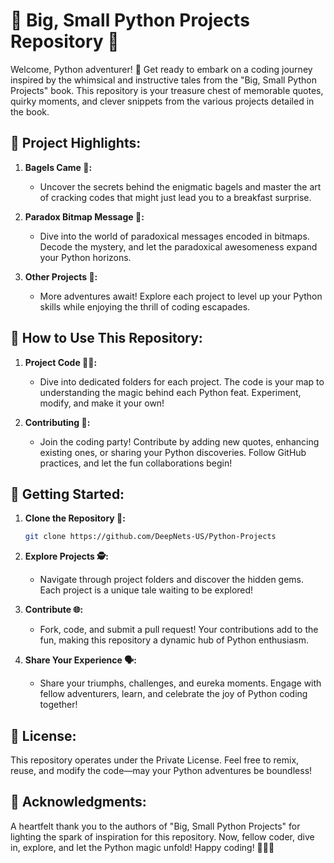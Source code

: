 # 🚀 Big, Small Python Projects Repository 🐍

Welcome, Python adventurer! 🌟 Get ready to embark on a coding journey inspired by the whimsical and instructive tales from the "Big, Small Python Projects" book. This repository is your treasure chest of memorable quotes, quirky moments, and clever snippets from the various projects detailed in the book.

## 🌈 Project Highlights:

1. **Bagels Came 🥯:**
   - Uncover the secrets behind the enigmatic bagels and master the art of cracking codes that might just lead you to a breakfast surprise.

2. **Paradox Bitmap Message 🤯:**
   - Dive into the world of paradoxical messages encoded in bitmaps. Decode the mystery, and let the paradoxical awesomeness expand your Python horizons.

3. **Other Projects 🚀:**
   - More adventures await! Explore each project to level up your Python skills while enjoying the thrill of coding escapades.

## 🚀 How to Use This Repository:

1. **Project Code 🧑‍💻:**
   - Dive into dedicated folders for each project. The code is your map to understanding the magic behind each Python feat. Experiment, modify, and make it your own!

2. **Contributing 🤝:**
   - Join the coding party! Contribute by adding new quotes, enhancing existing ones, or sharing your Python discoveries. Follow GitHub practices, and let the fun collaborations begin!

## 🌟 Getting Started:

1. **Clone the Repository 🔄:**
   ```bash
   git clone https://github.com/DeepNets-US/Python-Projects
   ```

2. **Explore Projects 🕵️:**
   - Navigate through project folders and discover the hidden gems. Each project is a unique tale waiting to be explored!

3. **Contribute 🌐:**
   - Fork, code, and submit a pull request! Your contributions add to the fun, making this repository a dynamic hub of Python enthusiasm.

4. **Share Your Experience 🗣️:**
   - Share your triumphs, challenges, and eureka moments. Engage with fellow adventurers, learn, and celebrate the joy of Python coding together!

## 📜 License:

This repository operates under the Private License. Feel free to remix, reuse, and modify the code—may your Python adventures be boundless!

## 🙌 Acknowledgments:

A heartfelt thank you to the authors of "Big, Small Python Projects" for lighting the spark of inspiration for this repository. Now, fellow coder, dive in, explore, and let the Python magic unfold! Happy coding! 🚀🐍✨
